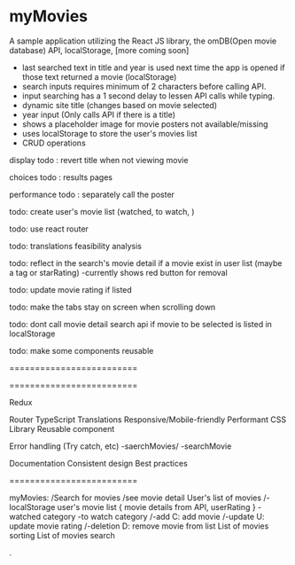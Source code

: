 <h1>myMovies</h1>

<p>A sample application utilizing the React JS library, the omDB(Open movie database) API, localStorage, [more coming soon]</p>

- last searched text in title and year is used next time the app is opened if those text returned a movie (localStorage)
- search inputs requires minimum of 2 characters before calling API.
- input searching has a 1 second delay to lessen API calls while typing.
- dynamic site title (changes based on movie selected)
- year input (Only calls API if there is a title)
- shows a placeholder image for movie posters not available/missing
- uses localStorage to store the user's movies list
- CRUD operations

display
todo : revert title when not viewing movie

choices
todo : results pages

performance
todo : separately call the poster

todo: create user's movie list (watched, to watch, )

todo: use react router

todo: translations feasibility analysis

todo: reflect in the search's movie detail if a movie exist in user list (maybe a tag or starRating)
-currently shows red button for removal

todo: update movie rating if listed

todo: make the tabs stay on screen when scrolling down

todo: dont call movie detail search api if movie to be selected is listed in localStorage

todo: make some components reusable

=========================

<!-- todo: change page tab logo -->
<!-- todo: make the add-to-list functional -->
<!-- todo: prevent duplicate item in list -->
<!-- todo: reflect user's rating of a movie -->

=========================

Redux

<!-- API -->

Router
TypeScript
Translations
Responsive/Mobile-friendly
Performant
CSS Library
Reusable component

<!-- Children props -->

<!-- Error handling -->

Error handling (Try catch, etc)
-saerchMovies/
-searchMovie

Documentation
Consistent design
Best practices

=========================

myMovies:
/Search for movies
/see movie detail
User's list of movies
/-localStorage user's movie list
{
movie details from API, userRating
}
-watched category
-to watch category
/-add C: add movie
/-update U: update movie rating
/-deletion D: remove movie from list
List of movies sorting
List of movies search

.

